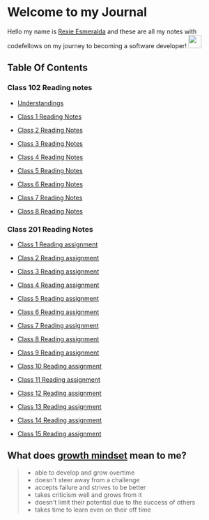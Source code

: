 # Welcome to my Journal

Hello my name is [Rexie Esmeralda](https://github.com/esmerexie) and these are all my notes with codefellows on my journey to becoming a software developer! <img src="https://img.icons8.com/office/344/code.png" width="30" height="30">

## Table Of Contents

### Class 102 Reading notes

- [Understandings](https://esmerexie.github.io/reading-notes/Understandings)

- [Class 1 Reading Notes](https://esmerexie.github.io/reading-notes/class1)

- [Class 2 Reading Notes](https://esmerexie.github.io/reading-notes/class2)

- [Class 3 Reading Notes](https://esmerexie.github.io/reading-notes/class3)

- [Class 4 Reading Notes](https://esmerexie.github.io/reading-notes/class4)

- [Class 5 Reading Notes](https://esmerexie.github.io/reading-notes/class5)

- [Class 6 Reading Notes](https://esmerexie.github.io/reading-notes/class6)

- [Class 7 Reading Notes](https://esmerexie.github.io/reading-notes/class7)

- [Class 8 Reading Notes](https://esmerexie.github.io/reading-notes/class8)

### Class 201 Reading Notes

- [Class 1 Reading assignment](https://esmerexie.github.io/reading-notes/class01)

- [Class 2 Reading assignment](https://esmerexie.github.io/reading-notes/class02)

- [Class 3 Reading assignment](https://esmerexie.github.io/reading-notes/class03)

- [Class 4 Reading assignment](https://esmerexie.github.io/reading-notes/class04)

- [Class 5 Reading assignment]()

- [Class 6 Reading assignment]()

- [Class 7 Reading assignment]()

- [Class 8 Reading assignment]()

- [Class 9 Reading assignment]()

- [Class 10 Reading assignment]()

- [Class 11 Reading assignment]()

- [Class 12 Reading assignment]()

- [Class 13 Reading assignment]()

- [Class 14 Reading assignment]()

- [Class 15 Reading assignment]()

## What does [growth mindset](https://www.atlassian.com/blog/inside-atlassian/growth-mindset) mean to me?

> - able to develop and grow overtime
> - doesn't steer away from a challenge  
> - accepts failure and strives to be better
> - takes criticism well and grows from it
> - doesn't limit their potential due to the success of others  
> - takes time to learn even on their off time
